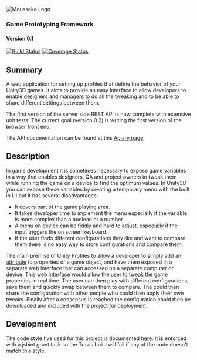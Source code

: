 ![Moussaka Logo](https://raw.githubusercontent.com/NoxHarmonium/unity-profiles/master/public/img/logo-with-text.png "Moussaka")
### Game Prototyping Framework

#### Version 0.1

[![Build Status](https://travis-ci.org/NoxHarmonium/unity-profiles.png?branch=master)](https://travis-ci.org/NoxHarmonium/unity-profiles) [![Coverage Status](https://img.shields.io/coveralls/NoxHarmonium/unity-profiles.svg)](https://coveralls.io/r/NoxHarmonium/unity-profiles?branch=)

## Summary

A web application for setting up profiles that define the behavior of your Unity3D games. It aims to provide an easy interface to allow developers to enable designers and managers to do all the tweaking and to be able to share different settings between them.

The first version of the server side REST API is now complete with extensive unit tests. The current goal (version 0.2) is writing the first version of the browser front end. 

The API documentation can be found at this [Apiary page](http://docs.unityprofiles.apiary.io/)

## Description

In game development it is sometimes necessary to expose game variables in a way that enables designers, QA and project owners to tweak them while running the game on a device to find the optimum values. In Unity3D you can expose these variables by creating a temporary menu with the built in UI but it has several disadvantages:

- It covers part of the game playing area.
- It takes developer time to implement the menu especially if the variable is more complex than a boolean or a number.
- A menu on device can be fiddly and hard to adjust, especially if the input triggers the on screen keyboard.
- If the user finds different configurations they like and want to compare them there is no easy way to store configurations and compare them.

The main premise of Unity Profiles to allow a developer to simply add an [attribute](http://msdn.microsoft.com/en-us/library/z0w1kczw.aspx) to properties of a game object, and have them exposed in a separate web interface that can accessed on a separate computer or device. This web interface would allow the user to tweak the game properties in real time. The user can then play with different configurations, save them and quickly swap between them to compare. The could then share the configuration with other people who could then apply their own tweaks. Finally after a consensus is reached the configuration could then be downloaded and included with the project for deployment.

## Development 

The code style I've used for this project is documented [here](http://nodeguide.com/style.html). It is enforced with a jshint grunt task so the Travis build will fail if any of the code doesn't match this style.





